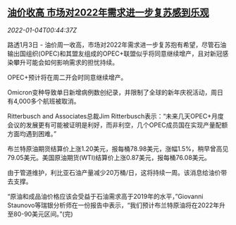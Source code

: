 <!--1641258062000-->
[油价收高 市场对2022年需求进一步复苏感到乐观](https://cn.reuters.com/article/oil-close-0103-mon-idCNKBS2JE01C)
------

<div><i>2022-01-04T00:44:37Z</i></div><p>路透1月3日 - 油价周一收高，市场对2022年需求进一步复苏抱有希望，尽管石油输出国组织(OPEC)和其盟友组成的OPEC+联盟似乎将同意继续增产，且对新冠感染攀升可能会如何影响需求的担忧持续。</p><p>OPEC+预计将在周二开会时同意继续增产。</p><p>Omicron变种导致单日新增病例数创纪录，并限制了全球的新年庆祝活动，周日有4,000多个航班被取消。</p><p>Ritterbusch and Associates总裁Jim Ritterbusch表示：“未来几天OPEC+月度会议的发展更有可能被证明是利好，而非利空，几个OPEC成员国在实现产量配额方面均遇到困难。”</p><p>布兰特原油期货结算价上涨1.20美元，报每桶78.98美元，涨幅1.5%，稍早曾高见79.05美元。美国原油期货(WTI)结算价上涨0.87美元，报每桶76.08美元。</p><p>由于管道维护，利比亚石油产量减少20万桶/日，这将持续一周。该消息给油价带去支撑。</p><p>“原油和成品油价格应该会受益于石油需求高于2019年的水平，”Giovanni Staunovo等瑞银分析师在一份报告中表示，“我们预计布兰特原油将在2022年升至80-90美元区间。”(完)</p>
